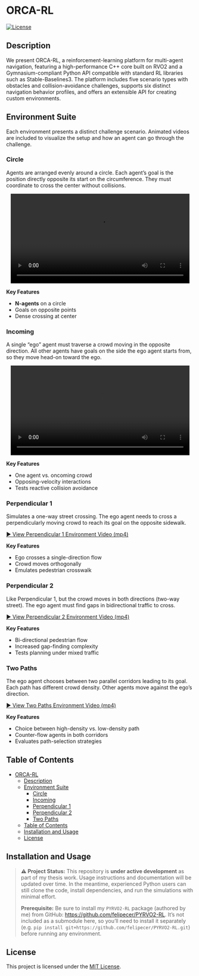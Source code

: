 # ORCA-RL

[![License](https://img.shields.io/badge/license-MIT-blue.svg)](LICENSE)

## Description

We present ORCA-RL, a reinforcement-learning platform for multi-agent navigation, featuring a high-performance C++ core built on RVO2 and a Gymnasium-compliant Python API compatible with standard RL libraries such as Stable-Baselines3. The platform includes five scenario types with obstacles and collision-avoidance challenges, supports six distinct navigation behavior profiles, and offers an extensible API for creating custom environments.

## Environment Suite

Each environment presents a distinct challenge scenario. Animated videos are included to visualize the setup and how an agent can go through the challenge.

### Circle

Agents are arranged evenly around a circle. Each agent’s goal is the position directly opposite its start on the circumference. They must coordinate to cross the center without collisions.

<div align="center">
  <video src="./documentation/video/circle.mp4" controls width="480"></video>
</div>

**Key Features**  
- **N-agents** on a circle  
- Goals on opposite points  
- Dense crossing at center  


### Incoming

A single “ego” agent must traverse a crowd moving in the opposite direction. All other agents have goals on the side the ego agent starts from, so they move head-on toward the ego.

<div align="center">
  <video src="./documentation/video/incoming.mp4" controls width="480"></video>
</div>

**Key Features**  
- One agent vs. oncoming crowd  
- Opposing-velocity interactions  
- Tests reactive collision avoidance  

### Perpendicular 1

Simulates a one-way street crossing. The ego agent needs to cross a perpendicularly moving crowd to reach its goal on the opposite sidewalk.

[▶️ View Perpendicular 1 Environment Video (mp4)](./documentation/video/perp1.mp4)

**Key Features**  
- Ego crosses a single-direction flow  
- Crowd moves orthogonally  
- Emulates pedestrian crosswalk  

### Perpendicular 2

Like Perpendicular 1, but the crowd moves in both directions (two-way street). The ego agent must find gaps in bidirectional traffic to cross.

[▶️ View Perpendicular 2 Environment Video (mp4)](./documentation/video/perp2.mp4)

**Key Features**  
- Bi-directional pedestrian flow  
- Increased gap-finding complexity  
- Tests planning under mixed traffic  

### Two Paths

The ego agent chooses between two parallel corridors leading to its goal. Each path has different crowd density. Other agents move against the ego’s direction.

[▶️ View Two Paths Environment Video (mp4)](./documentation/video/two_paths.mp4)

**Key Features**  
- Choice between high-density vs. low-density path  
- Counter-flow agents in both corridors  
- Evaluates path-selection strategies  


## Table of Contents

- [ORCA-RL](#orca-rl)
  - [Description](#description)
  - [Environment Suite](#environment-suite)
    - [Circle](#circle)
    - [Incoming](#incoming)
    - [Perpendicular 1](#perpendicular-1)
    - [Perpendicular 2](#perpendicular-2)
    - [Two Paths](#two-paths)
  - [Table of Contents](#table-of-contents)
  - [Installation and Usage](#installation-and-usage)
  - [License](#license)

## Installation and Usage

> **⚠️ Project Status:** This repository is **under active development** as part of my thesis work. Usage instructions and documentation will be updated over time. In the meantime, experienced Python users can still clone the code, install dependencies, and run the simulations with minimal effort.  
>  
> **Prerequisite:** Be sure to install my `PYRVO2-RL` package (authored by me) from GitHub: https://github.com/felipecer/PYRVO2-RL. It’s not included as a submodule here, so you’ll need to install it separately (e.g. `pip install git+https://github.com/felipecer/PYRVO2-RL.git`) before running any environment.  


## License

This project is licensed under the [MIT License](LICENSE).